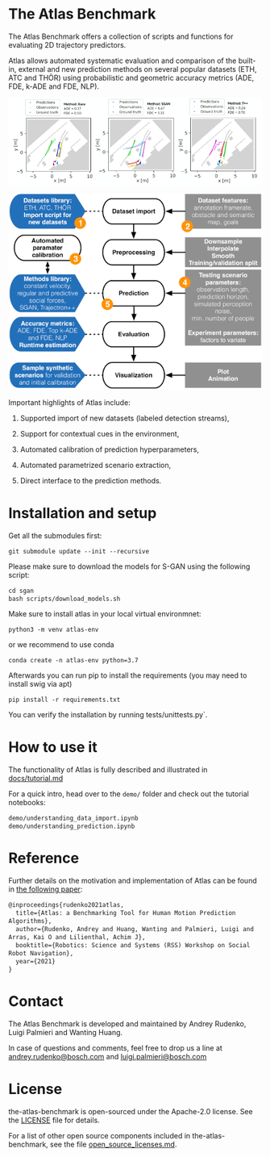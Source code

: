 # The Atlas Benchmark

The Atlas Benchmark offers a collection of scripts and functions for evaluating 2D trajectory predictors.

Atlas allows automated systematic evaluation and comparison of the built-in, external and new prediction methods on several popular datasets (ETH, ATC and THÖR) using probabilistic and geometric accuracy metrics (ADE, FDE, k-ADE and FDE, NLP).

![Predictions](docs/fig/predictions-thor3.png?raw=true "Predictions")

![The Atlas Benchmark](docs/fig/atlas-design.png?raw=true "The Atlas Benchmark")

Important highlights of Atlas include:

1. Supported import of new datasets (labeled detection streams),

2. Support for contextual cues in the environment,

3. Automated calibration of prediction hyperparameters,

4. Automated parametrized scenario extraction, 

5. Direct interface to the prediction methods.

# Installation and setup
Get all the submodules first:

```
git submodule update --init --recursive
```

Please make sure to download the models for S-GAN using the following script: 

```
cd sgan
bash scripts/download_models.sh
```

Make sure to install atlas in your local virtual environmnet:

```
python3 -m venv atlas-env
```

or we recommend to use conda

```
conda create -n atlas-env python=3.7
```

Afterwards you can run pip to install the requirements (you may need to install swig via apt)

```
pip install -r requirements.txt
```

You can verify the installation by running tests/unittests.py`.

# How to use it

The functionality of Atlas is fully described and illustrated in [docs/tutorial.md](docs/tutorial.md)

For a quick intro, head over to the `demo/` folder and check out the tutorial notebooks:
```
demo/understanding_data_import.ipynb
demo/understanding_prediction.ipynb
```

# Reference

Further details on the motivation and implementation of Atlas can be found in [the following paper](https://darko-project.eu/wp-content/uploads/papers/2021/SocialNav_WS_RSS_2021_Atlas.pdf):

```
@inproceedings{rudenko2021atlas,
  title={Atlas: a Benchmarking Tool for Human Motion Prediction Algorithms},
  author={Rudenko, Andrey and Huang, Wanting and Palmieri, Luigi and Arras, Kai O and Lilienthal, Achim J},
  booktitle={Robotics: Science and Systems (RSS) Workshop on Social Robot Navigation},
  year={2021}
}
```

# Contact

The Atlas Benchmark is developed and maintained by Andrey Rudenko, Luigi Palmieri and Wanting Huang.

In case of questions and comments, feel free to drop us a line at [andrey.rudenko@bosch.com](andrey.rudenko@bosch.com) and [luigi.palmieri@bosch.com](luigi.palmieri@bosch.com)

# License

the-atlas-benchmark is open-sourced under the Apache-2.0 license. See the
[LICENSE](LICENSE) file for details.

For a list of other open source components included in the-atlas-benchmark, see the
file [open_source_licenses.md](open_source_licenses.md).
